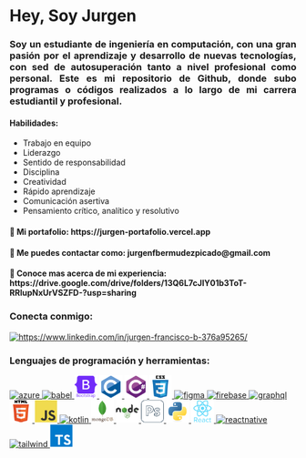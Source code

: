 <h1 align="justify">Hey, Soy Jurgen</h1>
<h3 align="justify">Soy un estudiante de ingeniería en computación, con una gran pasión por el aprendizaje y desarrollo de nuevas tecnologías, con sed de autosuperación tanto a nivel profesional como personal. Este es mi repositorio de Github, donde subo programas o códigos realizados a lo largo de mi carrera estudiantil y profesional.</h3>

<h4>Habilidades:</h4>
<ul>
    <li>
        Trabajo en equipo
    </li>
    <li>
        Liderazgo
    </li>
     <li>
       Sentido de responsabilidad
    </li>
     <li>
       Disciplina
    </li>
     <li>
       Creatividad
    </li>
    <li>
       Rápido aprendizaje
    </li>
    <li>
       Comunicación asertiva
    </li>
    <li>
       Pensamiento crítico, analítico y resolutivo
    </li>
</ul>

<h4>💼 Mi portafolio: https://jurgen-portafolio.vercel.app</h4>

<h4>📩 Me puedes contactar como: jurgenfbermudezpicado@gmail.com</h4>

<h4>🔗 Conoce mas acerca de mi experiencia: https://drive.google.com/drive/folders/13Q6L7cJlY01b3ToT-RRlupNxUrVSZFD-?usp=sharing</h4>

<h3 align="left">Conecta conmigo:</h3>
<p align="left">
<a href="https://linkedin.com/in/https://www.linkedin.com/in/jurgen-francisco-b-376a95265/" target="blank"><img align="center" src="https://raw.githubusercontent.com/rahuldkjain/github-profile-readme-generator/master/src/images/icons/Social/linked-in-alt.svg" alt="https://www.linkedin.com/in/jurgen-francisco-b-376a95265/" height="30" width="40" /></a>
</p>

<h3 align="left">Lenguajes de programación y herramientas:</h3>
<p align="left">
 <a href="https://azure.microsoft.com/en-in/" target="_blank" rel="noreferrer"> 
 <img src="https://www.vectorlogo.zone/logos/microsoft_azure/microsoft_azure-icon.svg" alt="azure" width="40" height="40"/> 
 </a> 
 <a href="https://babeljs.io/" target="_blank" rel="noreferrer"> 
 <img src="https://www.vectorlogo.zone/logos/babeljs/babeljs-icon.svg" alt="babel" width="40" height="40"/> 
 </a> 
 <a href="https://getbootstrap.com" target="_blank" rel="noreferrer"> 
 <img src="https://raw.githubusercontent.com/devicons/devicon/master/icons/bootstrap/bootstrap-plain-wordmark.svg" alt="bootstrap" width="40" height="40"/> 
 </a> 
 <a href="https://www.cprogramming.com/" target="_blank" rel="noreferrer"> 
 <img src="https://raw.githubusercontent.com/devicons/devicon/master/icons/c/c-original.svg" alt="c" width="40" height="40"/> 
 </a> 
 <a href="https://www.w3schools.com/cs/" target="_blank" rel="noreferrer"> 
 <img src="https://raw.githubusercontent.com/devicons/devicon/master/icons/csharp/csharp-original.svg" alt="csharp" width="40" height="40"/> 
 </a> 
 <a href="https://www.w3schools.com/css/" target="_blank" rel="noreferrer"> 
 <img src="https://raw.githubusercontent.com/devicons/devicon/master/icons/css3/css3-original-wordmark.svg" alt="css3" width="40" height="40"/> 
 </a> 
 <a href="https://www.figma.com/" target="_blank" rel="noreferrer"> 
 <img src="https://www.vectorlogo.zone/logos/figma/figma-icon.svg" alt="figma" width="40" height="40"/> 
 </a> 
 <a href="https://firebase.google.com/" target="_blank" rel="noreferrer"> 
 <img src="https://www.vectorlogo.zone/logos/firebase/firebase-icon.svg" alt="firebase" width="40" height="40"/> 
 </a> 
 <a href="https://graphql.org" target="_blank" rel="noreferrer"> <img src="https://www.vectorlogo.zone/logos/graphql/graphql-icon.svg" alt="graphql" width="40" height="40"/> 
 </a> 
 <a href="https://www.w3.org/html/" target="_blank" rel="noreferrer"> 
 <img src="https://raw.githubusercontent.com/devicons/devicon/master/icons/html5/html5-original-wordmark.svg" alt="html5" width="40" height="40"/> 
 </a> 
 <a href="https://developer.mozilla.org/en-US/docs/Web/JavaScript" target="_blank" rel="noreferrer"> 
 <img src="https://raw.githubusercontent.com/devicons/devicon/master/icons/javascript/javascript-original.svg" alt="javascript" width="40" height="40"/> 
 </a> 
 <a href="https://kotlinlang.org" target="_blank" rel="noreferrer"> 
 <img src="https://www.vectorlogo.zone/logos/kotlinlang/kotlinlang-icon.svg" alt="kotlin" width="40" height="40"/> 
 </a> 
 <a href="https://www.mongodb.com/" target="_blank" rel="noreferrer">
<img src="https://raw.githubusercontent.com/devicons/devicon/master/icons/mongodb/mongodb-original-wordmark.svg" alt="mongodb" width="40" height="40"/> 
</a> 
<a href="https://nodejs.org" target="_blank" rel="noreferrer"> 
<img src="https://raw.githubusercontent.com/devicons/devicon/master/icons/nodejs/nodejs-original-wordmark.svg" alt="nodejs" width="40" height="40"/> 
</a> 
<a href="https://www.photoshop.com/en" target="_blank" rel="noreferrer"> 
<img src="https://raw.githubusercontent.com/devicons/devicon/master/icons/photoshop/photoshop-line.svg" alt="photoshop" width="40" height="40"/> 
</a> 
<a href="https://www.python.org" target="_blank" rel="noreferrer"> 
<img src="https://raw.githubusercontent.com/devicons/devicon/master/icons/python/python-original.svg" alt="python" width="40" height="40"/> 
</a> 
<a href="https://reactjs.org/" target="_blank" rel="noreferrer"> 
<img src="https://raw.githubusercontent.com/devicons/devicon/master/icons/react/react-original-wordmark.svg" alt="react" width="40" height="40"/> 
</a> 
<a href="https://reactnative.dev/" target="_blank" rel="noreferrer"> 
<img src="https://reactnative.dev/img/header_logo.svg" alt="reactnative" width="40" height="40"/> 
</a> 
<a href="https://tailwindcss.com/" target="_blank" rel="noreferrer"> 
<img src="https://www.vectorlogo.zone/logos/tailwindcss/tailwindcss-icon.svg" alt="tailwind" width="40" height="40"/> 
</a> 
<a href="https://www.typescriptlang.org/" target="_blank" rel="noreferrer"> 
<img src="https://raw.githubusercontent.com/devicons/devicon/master/icons/typescript/typescript-original.svg" alt="typescript" width="40" height="40"/> 
</a> 
</p>

